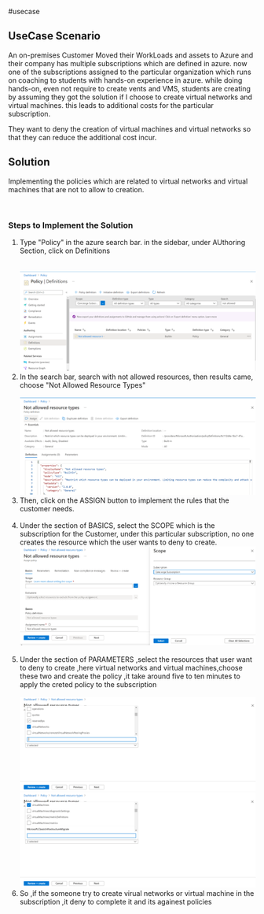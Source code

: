 #usecase
<h2>UseCase Scenario</h2>
<p>An on-premises Customer Moved their WorkLoads and assets to Azure and their company has multiple subscriptions which are defined in azure.
now one of the subscriptions assigned to the particular organization which runs on coaching to students with hands-on experience in azure. while doing hands-on, even not require to create vents and VMS, students are creating by assuming they got the solution if I choose to create virtual networks and virtual machines. this leads to additional costs for the particular subscription.

They want to deny the creation of virtual machines and virtual networks so that they can reduce the additional cost incur.
</p>
<h2>Solution</h2>
<p>Implementing the policies which are related to virtual networks and virtual machines that are not to allow to creation.</p><br>
<h3>Steps to Implement the Solution</h4>
<ol>
<li>Type "Policy" in the azure search bar. in the sidebar, under AUthoring Section, click on Definitions</li><br>
  <br><img src="1.png"><br>
  <li>In the search bar, search with not allowed resources, then results came, choose "Not Allowed Resource Types"
</li><br>
  <img src="2.png">
  <li>Then, click on the ASSIGN button to implement the rules that the customer needs.
</li><br>
  
  <li>Under the section of BASICS, select the SCOPE which is the subscription for the Customer, under this particular subscription, no one creates the resource which the user wants to deny to create.<br></li><img src="3.png"><br>
  <br><li>Under the section of PARAMETERS ,select the resources that user want to deny to create ,here virtual networks and virtual machines,choose these two and create the policy ,it take around five to ten minutes to apply the creted policy to the subscription</li><br><img src="4.png"><br><img src="5.png"><br>

<li>So ,if the someone try to create virual networks or virtual machine in the subscription ,it deny to complete it and its againest policies</li>
</ol>
